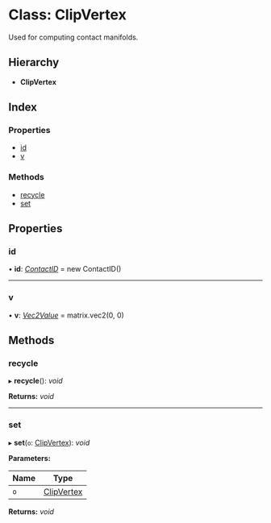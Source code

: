 
# Class: ClipVertex

Used for computing contact manifolds.

## Hierarchy

* **ClipVertex**

## Index

### Properties

* [id](/api/classes/clipvertex#id)
* [v](/api/classes/clipvertex#v)

### Methods

* [recycle](/api/classes/clipvertex#recycle)
* [set](/api/classes/clipvertex#set)

## Properties

###  id

• **id**: *[ContactID](/api/classes/contactid)* = new ContactID()

___

###  v

• **v**: *[Vec2Value](/api/interfaces/vec2value)* = matrix.vec2(0, 0)

## Methods

###  recycle

▸ **recycle**(): *void*

**Returns:** *void*

___

###  set

▸ **set**(`o`: [ClipVertex](/api/classes/clipvertex)): *void*

**Parameters:**

Name | Type |
------ | ------ |
`o` | [ClipVertex](/api/classes/clipvertex) |

**Returns:** *void*
